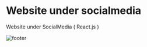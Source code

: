 # Website under socialmedia
Website under SocialMedia ( React.js )

<img src="https://cdn.discordapp.com/attachments/1102682877235310734/1290861562550288384/Zrzut_ekranu_2024-10-02_042224.png?ex=66fe0003&is=66fcae83&hm=84df25dc639994fa99df323bc1d199ddd9002f9ba2b9887a39fe0ac57fc64d5d&" alt="footer"/>
